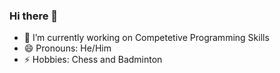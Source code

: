### Hi there 👋

- 🔭 I’m currently working on Competetive Programming Skills
- 😄 Pronouns: He/Him
- ⚡ Hobbies: Chess and Badminton 
<!-- - 🌱 I’m currently learning 
- 👯 I’m looking to collaborate on ...
- 🤔 I’m looking for help with ...
- 💬 Ask me about 
- 📫 How to reach me: ... -->

